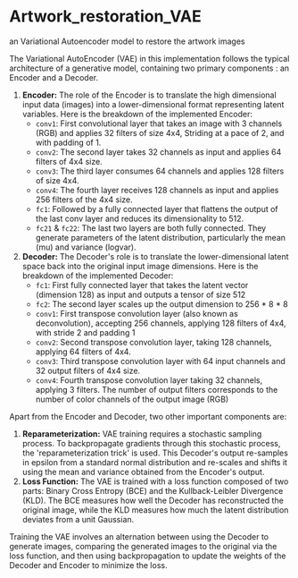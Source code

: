 # Artwork_restoration_VAE
an Variational Autoencoder model to restore the artwork images 

The Variational AutoEncoder (VAE) in this implementation follows the typical architecture of a generative model, containing two primary components : an Encoder and a Decoder.

1. **Encoder:** The role of the Encoder is to translate the high dimensional input data (images) into a lower-dimensional format representing latent variables. Here is the breakdown of the implemented Encoder:
    - `conv1`: First convolutional layer that takes an image with 3 channels (RGB) and applies 32 filters of size 4x4, Striding at a pace of 2, and with padding of 1.
    - `conv2`: The second layer takes 32 channels as input and applies 64 filters of 4x4 size.
    - `conv3`: The third layer consumes 64 channels and applies 128 filters of size 4x4.
    - `conv4`: The fourth layer receives 128 channels as input and applies 256 filters of the 4x4 size.
    - `fc1`: Followed by a fully connected layer that flattens the output of the last conv layer and reduces its dimensionality to 512.
    - `fc21` & `fc22`: The last two layers are both fully connected. They generate parameters of the latent distribution, particularly the mean (mu) and variance (logvar).
2. **Decoder:** The Decoder's role is to translate the lower-dimensional latent space back into the original input image dimensions. Here is the breakdown of the implemented Decoder:
    - `fc1`: First fully connected layer that takes the latent vector (dimension 128) as input and outputs a tensor of size 512
    - `fc2`: The second layer scales up the output dimension to 256 * 8 * 8
    - `conv1`: First transpose convolution layer (also known as deconvolution), accepting 256 channels, applying 128 filters of 4x4, with stride 2 and padding 1
    - `conv2`: Second transpose convolution layer, taking 128 channels, applying 64 filters of 4x4.
    - `conv3`: Third transpose convolution layer with 64 input channels and 32 output filters of 4x4 size.
    - `conv4`: Fourth transpose convolution layer taking 32 channels, applying 3 filters. The number of output filters corresponds to the number of color channels of the output image (RGB)

Apart from the Encoder and Decoder, two other important components are:

1. **Reparameterization:** VAE training requires a stochastic sampling process. To backpropagate gradients through this stochastic process, the 'reparameterization trick' is used. This Decoder's output re-samples in epsilon from a standard normal distribution and re-scales and shifts it using the mean and variance obtained from the Encoder's output.
2. **Loss Function:** The VAE is trained with a loss function composed of two parts: Binary Cross Entropy (BCE) and the Kullback-Leibler Divergence (KLD). The BCE measures how well the Decoder has reconstructed the original image, while the KLD measures how much the latent distribution deviates from a unit Gaussian.

Training the VAE involves an alternation between using the Decoder to generate images, comparing the generated images to the original via the loss function, and then using backpropagation to update the weights of the Decoder and Encoder to minimize the loss.
